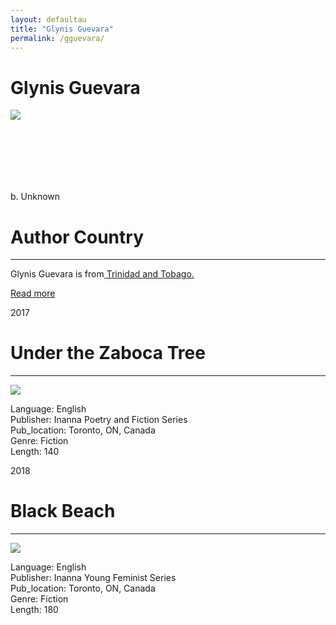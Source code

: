 ```yaml
---
layout: defaultau
title: "Glynis Guevara"
permalink: /gguevara/
---
```

<!-- partial:index.partial.html -->
<div class="content">
    <h1>Glynis Guevara</h1>
    <div class="quote">
        <div><img src="https://images.gr-assets.com/authors/1532125026p8/15178343.jpg" class="logo"></div>
    </div>
    <div class="timeline">
        <div style="padding-bottom:100px;"></div>
        <div class="block">
            <div class="date right"><p class="right"> b. Unknown </p></div>
            <div class="dot"></div>
            <div class="left first">
            <div class="author_country">
                <h1>Author Country</h1><hr>
          <div class="aclocation">  <p>Glynis Guevara is from<a href="{{ site.baseurl }}/3"> Trinidad and Tobago.</a></p></div>
              <div class="acreadmore">  <a href="#" target="_blank">Read more</a></div>
            </div>
            </div>
        </div>
        <div class="block">
            <div class="date left"><p class="left">2017</p></div>
            <div class="dot"></div>
            <div class="right">
                <h1>Under the Zaboca Tree</h1><hr>
                <p><img src="https://m.media-amazon.com/images/I/51VmQMX1epL.jpg"></p>
                <p>
                Language: English<br/>
                Publisher: Inanna Poetry and Fiction Series<br/>
                Pub_location: Toronto, ON, Canada<br/>
                Genre: Fiction<br/>
                Length: 140</p>
            </div>
        </div>
        <div class="block">
            <div class="date right"><p class="right">2018</p></div>
            <div class="dot"></div>
            <div class="left hide">
                <h1>Black Beach</h1><hr>
                <p><img src="https://m.media-amazon.com/images/I/51jn-0PHQOL.jpg"></p>
                <p>Language: English<br/>
                Publisher: Inanna Young Feminist Series <br/>
                Pub_location: Toronto, ON, Canada<br/>
                Genre: Fiction<br/>
                Length: 180</p>
            </div>
        </div>
        <div id="footer">
    </div>
</div>
  <!-- partial -->
<script src='https://cdnjs.cloudflare.com/ajax/libs/jquery/3.1.1/jquery.min.js'></script><script  src="{{ site.baseurl }}/assets/js/authorscript.js"></script>